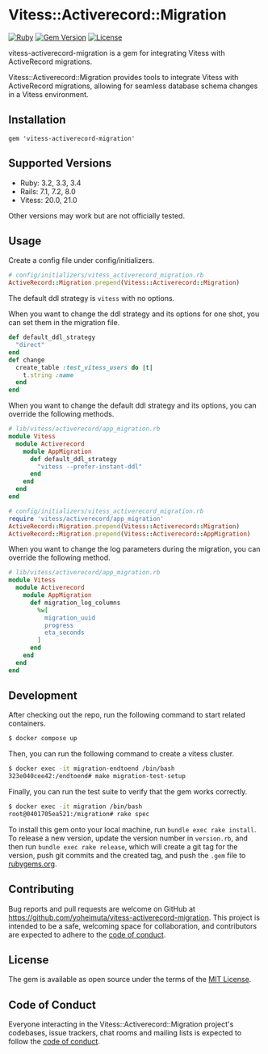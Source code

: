 # Vitess::Activerecord::Migration

[![Ruby](https://github.com/yoheimuta/vitess-activerecord-migration/actions/workflows/main.yml/badge.svg)](https://github.com/yoheimuta/vitess-activerecord-migration/actions/workflows/main.yml)
[![Gem Version](https://badge.fury.io/rb/vitess-activerecord-migration.svg)](https://badge.fury.io/rb/vitess-activerecord-migration)
[![License](http://img.shields.io/:license-mit-blue.svg)](https://github.com/yoheimuta/protolint/blob/master/LICENSE)

vitess-activerecord-migration is a gem for integrating Vitess with ActiveRecord migrations.

Vitess::Activerecord::Migration provides tools to integrate Vitess with ActiveRecord migrations, 
allowing for seamless database schema changes in a Vitess environment.

## Installation

```
gem 'vitess-activerecord-migration'
```

## Supported Versions

- Ruby: 3.2, 3.3, 3.4
- Rails: 7.1, 7.2, 8.0
- Vitess: 20.0, 21.0

Other versions may work but are not officially tested.

## Usage

Create a config file under config/initializers.

```ruby
# config/initializers/vitess_activerecord_migration.rb
ActiveRecord::Migration.prepend(Vitess::Activerecord::Migration)
```

The default ddl strategy is `vitess` with no options.

When you want to change the ddl strategy and its options for one shot, you can set them in the migration file.

```ruby
def default_ddl_strategy
  "direct"
end
def change
  create_table :test_vitess_users do |t|
    t.string :name
  end
end
```

When you want to change the default ddl strategy and its options, you can override the following methods.

```ruby
# lib/vitess/activerecord/app_migration.rb
module Vitess
  module Activerecord
    module AppMigration
      def default_ddl_strategy
        "vitess --prefer-instant-ddl"
      end
    end
  end
end
```

```ruby
# config/initializers/vitess_activerecord_migration.rb
require 'vitess/activerecord/app_migration'
ActiveRecord::Migration.prepend(Vitess::Activerecord::Migration)
ActiveRecord::Migration.prepend(Vitess::Activerecord::AppMigration)
```

When you want to change the log parameters during the migration, you can override the following method.

```ruby
# lib/vitess/activerecord/app_migration.rb
module Vitess
  module Activerecord
    module AppMigration
      def migration_log_columns
        %w[
          migration_uuid
          progress
          eta_seconds
        ]
      end
    end
  end
end
```

## Development

After checking out the repo, run the following command to start related containers.

```bash
$ docker compose up
```

Then, you can run the following command to create a vitess cluster.

```bash
$ docker exec -it migration-endtoend /bin/bash
323e040cee42:/endtoend# make migration-test-setup
```

Finally, you can run the test suite to verify that the gem works correctly.

```bash
$ docker exec -it migration /bin/bash
root@0401705ea521:/migration# rake spec
```

To install this gem onto your local machine, run `bundle exec rake install`.
To release a new version, update the version number in `version.rb`, and then run `bundle exec rake release`,
which will create a git tag for the version, push git commits and the created tag, and push the `.gem` file to [rubygems.org](https://rubygems.org).

## Contributing

Bug reports and pull requests are welcome on GitHub at https://github.com/yoheimuta/vitess-activerecord-migration.
This project is intended to be a safe, welcoming space for collaboration, and contributors are expected to adhere to the [code of conduct](https://github.com/[USERNAME]/vitess-activerecord-migration/blob/main/CODE_OF_CONDUCT.md).

## License

The gem is available as open source under the terms of the [MIT License](https://opensource.org/licenses/MIT).

## Code of Conduct

Everyone interacting in the Vitess::Activerecord::Migration project's codebases, issue trackers, chat rooms and mailing lists is expected to follow the [code of conduct](https://github.com/[USERNAME]/vitess-activerecord-migration/blob/main/CODE_OF_CONDUCT.md).
